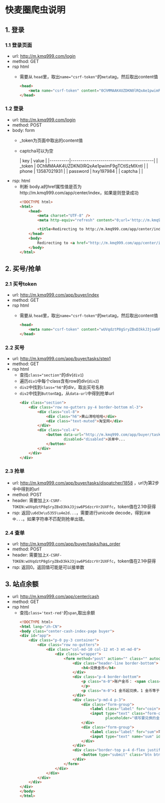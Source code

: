 # 快麦圈爬虫说明

## 1. 登录

### 1.1 登录页面

* url: http://m.kmq999.com/login
* method: GET
* rsp html
    * 需要从 `head`里，取出`name="csrf-token"`的`meta`tag，然后取出content值

        ```html
        <head>
            <meta name="csrf-token" content="0ChMMAAK4UZDKN0lRQxAe1pwimF9gTCtlSzMXntI">
        </head>
        ```

### 1.2 登录

* url: http://m.kmq999.com/login
* method: POST
* body: form
    * _token为页面中取出的content值
    * captcha可以为空

      | key      | value                                    |
                  |----------|------------------------------------------|
      | _token   | 0ChMMAAK4UZDKN0lRQxAe1pwimF9gTCtlSzMXntI |
      | phone    | 13587021931                              |
      | password | hxy197984                                |
      | captcha  |                                          |
* rsp: html
  * 判断 body.a的href属性值是否为http://m.kmq999.com/app/center/index，如果是则登录成功
    ```html
    <!DOCTYPE html>
    <html>
        <head>
            <meta charset="UTF-8" />
            <meta http-equiv="refresh" content="0;url='http://m.kmq999.com/app/center/index'" />

            <title>Redirecting to http://m.kmq999.com/app/center/index</title>
        </head>
        <body>
            Redirecting to <a href="http://m.kmq999.com/app/center/index">http://m.kmq999.com/app/center/index</a>.
        </body>
    </html>
    ```


## 2. 买号/抢单

### 2.1 买号token

* url: http://m.kmq999.com/app/buyer/index
* method: GET
* rsp html
    * 需要从 `head`里，取出`name="csrf-token"`的`meta`tag，然后取出content值

        ```html
        <head>
            <meta name="csrf-token" content="wUVqdztP8gSryZBxD3kkJ3jsw6PSdzcrVr2UXFfc">
        </head>
        ```

### 2.2 买号
* url: http://m.kmq999.com/app/buyer/tasks/step1
* method: GET
* rsp html
    * 查找`class="section"`的div(`div1`)
    * 遍历`div1`中每个class含有row的div(`div2`)
    * `div2`中找到`class="h6"`的div，取出买号名称
    * `div2`中找到`Button`tag，从`data-url`中得到抢单url
      ```html
      <div class="section">
          <div class="row no-gutters py-4 border-bottom ml-3">
              <div class="col-8">
                  <div class="h6">黄山清哈哈哈</div>
                  <div class="text-muted">淘宝网</div>
              </div>
              <div class="col-4">
                  <button data-url="http://m.kmq999.com/app/buyer/tasks/dispatcher/1858" class="btn btn-primary dispatcher"
                          disabled="disabled">派单中...
                  </button>
              </div>
          </div>
      </div>
      ```

### 2.3 抢单
* url: http://m.kmq999.com/app/buyer/tasks/dispatcher/1858 ，url为第2步中中得到的url
* method: POST
* header: 需要加上`X-CSRF-TOKEN:wUVqdztP8gSryZBxD3kkJ3jsw6PSdzcrVr2UXFfc`，token值在2.1中获得
* rsp: 返回`\u6d3e\u5355\u4e2d...`，需要进行unicode decode，得到`派单中...`。如果字符串不匹配则抢单出错。

### 2.4 查单
* url: http://m.kmq999.com/app/buyer/tasks/has_order
* method: POST
* header: 需要加上`X-CSRF-TOKEN:wUVqdztP8gSryZBxD3kkJ3jsw6PSdzcrVr2UXFfc`，token值在2.1中获得
* rsp: 返回0。返回值可能是可以接单数

## 3. 站点余额
* url: http://m.kmq999.com/app/center/cash
* method: GET
* rsp html
  * 查找`class='text-red'`的`span`,取出余额
    ```html
    <!DOCTYPE html>
    <html lang="zh-CN">
    <body class="center-cash-index-page buyer">
    <div id="app">
        <div class="p-0 py-3 container">
            <div class="row no-gutters">
                <div class="col-md-10 col-12 mt-3 mt-md-0">
                    <div class="wrapper">
                        <form method="post" action="" class="" autocomplete="off" id="form">
                            <div class="header-line border-bottom">
                                <h4>兑换金币</h4>
                            </div>
                            <div class="p-4 border-bottom">
                                <p class="m-0">账户金币： <span class="text-red">145.86</span> 金币
                                </p>
                                <p class="m-0">1 金币起兑换，1 金币等于 1 元。</p>
                            </div>
                            <div class="p-md-4 p-3">
                                <div class="form-group">
                                    <label class="label" for="coin">要兑换金币：</label>
                                    <input type="text" class="form-control" id="coin" name="coin"
                                           placeholder="填写要兑换的金币数量">
                                </div>
                                <div class="form-group">
                                    <label class="label" for="sum">可获得现金（元）：</label>
                                    <input type="text" name="sum" id="sum" class="form-control" value="">
                                </div>
                            </div>
                            <div class="border-top p-4 d-flex justify-content-center align-items-center">
                                <button type="submit" class="btn btn-primary" id="btn-submit">提现金币</button>
                            </div>
                        </form>
                    </div>
                </div>
            </div>
        </div>
    </div>
    </body>
    </html>
    ```